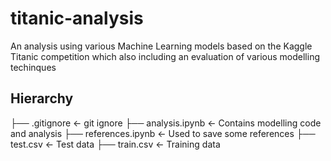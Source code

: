 # titanic-analysis
An analysis using various Machine Learning models based on the Kaggle Titanic competition 
which also including an evaluation of various modelling techinques

Hierarchy 
------------
├── .gitignore       <- git ignore
├── analysis.ipynb   <- Contains modelling code and analysis
├── references.ipynb <- Used to save some references
├── test.csv         <- Test data
├── train.csv        <- Training data

